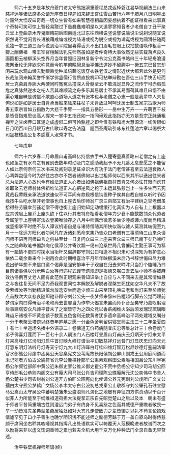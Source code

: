 <!-- { "loadSidebar": true } -->
　　师六十五岁是年放舟夔门访太守熊拙溪重夔程总戎返棹磐江昙华视嗣法三山来慈祥远等诸法席冬众请升座昔日释迦如来辞王宫住雪山苦行六年于腊月八日明星出时豁然大悟叹曰奇哉一切众生皆有如来智慧德相盖因妄想执着不能证得看来此事真个奇特可笑可惊上智轻易蹉过下愚蠢蠢难明是以大道寥寥知音者少老僧自丁丑干聚云堂上登曲录木弄鬼眼睛嗣后图南适北过东往西横说竖说譬说喻说尘说刹说随宜说炽然说不觉闲言长语狼藉成编或视为绮语或视为脱空或视为谲诞或视为圆滑任随两谎独一拿三道三而今说到治平院里喜得舌头不出口眉毛在眼上权拈数语唤作粗香一瓣上酬佛祖　帝王宰官檀越法乳先师然虽如是者件奇特大事依然无些实载落点良久画圆相云植柳溪头空界月当年曾照旧园林复新宁令沈公克斋书略曰三十年轻舟浪漫撒网垂纶无非欲求称意而今钓竿倦晚憩息治平佛法道妙不留胸中一橛五宗已曾忘却闲来玩水观山懒去勤眼熟觉种瓜培蔬吃饭穿衣铁老汉之情形近状大都若此外是更何长哉忽阅来翰奖誉怀惭学佛竖儒行言质直投机印可拈举辩勘在吾徒三山手快舌轻而居士克斋肩赤胆大两硬同时冤冤头撞深入骨髓至云不敢混足显异之流传宁可赤肩孤危之真脉然逆水之柁人苦其难顺流之舟多乐其易居士不承其易而荷其难且曰悟不由渠心难自昧是诚信不欺直心道场入道之有张本也与老僧之心志一般是我辈中人夫复何说如是如是居士自肯承当船来陆来拄杖子未肯放过呵呵沈居士制五家宗旨歌为师寿五家宗旨如五指散为大悲千手臂一一指具五岳形一一岳中生万卉一一卉萌百千枝是皆吾指难思议高人握来一掌中五指还如一指同谛观此指指亦无方是吾宗正脉通粗禅弃之甘卤莽口耳泥之成虚诳二俱可怜孰拯之即今惟有铁和尚大慧源流一线传眼如日月明百川日月眼万古传歌以寿之告法筵　题西圣庵疏引咏东社莲池六章以偈祭大司寇枝楼高公复孝感夏人淑秀才书。

　　七年戊申

　　师六十六岁春二月命眉山甫高峰亿持信衣手书入楚寄童真善略曰老僧之有上座也如鱼之有水鸟之有翼别去数年时动及门之感助我起予不无几番太息悲愿之不能留人如此奈何奈何三次书来及阅刻录足征卓识大有功于法门老僧甚喜至云法道衰微人心凋弊岂但今时为然往古亦尔不然者诸佛何以出世祖师何以西来其所以迭出往来者总为法道人心故也今有维法道正人心者出如佛祖佛祖自荷首肯又何必怯其艰而虑其难耶聚云老师翁体佛祖维法道正人心把逆风之柁于末运其弘慈岂止一生多生而云究竟哉我辈既亲承法道欲速似不可耳间有款段根信钝置种子俟其自裁自植以听时节因缘按牛头吃水草非老僧事也自上座去后印师翁广录三百部又有治平建树之举老僧虽拾得些劳骚幸劳骚老僧不得也衡上座归始知定动缓缓行化真实为人自有上上根器以应其诚眉上座乔上座久欲下往以行其志特舟相看老僧年力少衰不能数数领众代劳者专属望于上座特寄法衣壹袭唯验存之八月中师偶示微恙多坐少睡或谭六度而尚精进或竖指掌平时绝不与人谭议机语自是与诸侍僧随其所快似谐似谑人莫测其端倪至九月十一除远方旺化者勿问凡在近诸刹悉命来集乃告众曰老僧有三事须待三山来众请问师不语再问师曰言之何益至廿一日复问众曰三上座来否众曰三师已南下矣乃唏吁久之随命取笔书偈辞向化侯谭公并寄饮瓢一偈曰沧桑世局几曾催问主勤王事可为秪有一瓢情不更四时掬水当衔杯又偈辞郡守刘公曰相逢不相识未可说深知为有护念心依依二载余重来今卜别再会此时期唯喜治平月年年映柳溪末后乃书辞世偈曰尽力难说出驴年想不来信口道个偈非是强安排丰干子观自在归去来吽吽只当打个瞌睡乃曰目前诸事俱以分示明白汝等毋违程式谨守遗规即是报德又嘱曰吾去后小师不得披麻效彷俗例百丈老人固有此范然正眼观来善知识举止自应与人不同来去是其常情如昼之与夜往复无间不足为奇我观世间性本解脱及解脱者涅槃生死犹如空华凡夫不了故受萦缠汝等当勤精进慎勿放逸安坐而逝少顷三山来至顶礼唤曰老和尚灯来至矣师犹点首数次大众悲哀随即驰讣郡守刘公公先一夜梦师来辞曰告檀越行脚去公觉而理前梦谓家内曰得毋治平老和尚去世耶当为作举火偈言未罢而师讣音至矣守乃嘉叹躬理后事建塔安众凡师平昔未了之案皆守为之四众竞以香薪阇维火浴后须发瑞现琉璃眼珠齿牙诸根不坏黄金锁子数茎五色舍利无数黄者犹多遗命高峰治平两处建塔又嘱分一分于老聚云塔傍以终昔年庐墓之愿一分金色舍利留供寝堂师主法三十二年坐夏四十有七十坐道场名播中外语录二十卷佛道无价药病随宜庆忠等集总计三十余卷度门弟子佛喜灯莲而下一百七十余人嗣法门人石楼灯昱眉山灯甫庆云灯炳天宁灯来太平灯杲高峰灯亿汾阳灯启牛首灯映九峰灯谱治平幻敏慈祥灯远普门灯显庆忠灯向天元灯慧东明灯法听月灯寿天宁灯九大川灯济晖白灯桂四维灯智万松尼妙德灯鉴嗣法宰官水部熊公月崖中丞吴公天谷臬宪文公苇庵故长阳侯胡公屏山副戎王公用庭问道而未记莂者方伯古公貌符省元李公鹿樵铨部牟公秉素观察田公素庵相国吕公东川学宪杨公尔叙铨部郎中黄公近朱御史寥公维义御史瞿公不荒中丞杨公守知少司马胡公际亨侍郎毛公恭则内阁文公有庵大司马张公肖吉司理陈公蝶庵解元沈公奕伟中书舍人杨公楚书少司农封翁刘公道开方伯旷公昭宪向化侯谭公养元宪副刘公虔所广文文公孺白太守熊公梦鹤广文杨公李木太守白公浣初总戎秦公止敬郡守刘公肇孔石砫宣慰马公嵩山太守吴公中蕃明楚籓朱公盛浪师凡演化之地屡有异征四方供资动以千百计似非人力所能至于纲维祖道荷担大法提挈正宗自先昭觉楚山之后以及本　朝未有盛于师者平昔简重端古性则澄远门弟子有终身不见喜怒之色而其威德严重瞻者敬畏一举一动皆准先圣典型虽燕居独处如对大宾凡走使致力之辈皆御之以礼不苟言论嬉戏偕谑罕见于口小子善生也晚学陋识浅不能述师之懿德芳踪于万一盖自驱乌时得侍慈颜于席闲坐右聆其咳唾视其指挥凡出处语默实可以帱覆天人范模晚进者故谱而次之以励将来非以虚文饬词重师之累也若夫全机大用千变万化种种法门全录自备无容赘述。

　　治平铁壁机禅师年谱(终)
